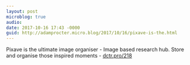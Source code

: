 ```yaml
---
layout: post
microblog: true
audio: 
date: 2017-10-16 17:43 -0000
guid: http://adamprocter.micro.blog/2017/10/16/pixave-is-the.html
---
```

Pixave is the ultimate image organiser - Image based research hub. Store and organise those inspired moments -  [dctr.pro/218](http://dctr.pro/218)
